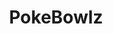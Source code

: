 ---
layout: place
title: "PokeBowlz"
permalink: /california/rancho-santa-margarita/pokebowlz.html
stateAbbr: CA
stateName: California
cityName: Rancho Santa Margarita
seo:
  name: "PokeBowlz"
  type: Restaurant
  links: null
description: "Looking for sushi in Rancho Santa Margarita, California? Check out PokeBowlz for a delightful Japanese dining experience. Enjoy a variety of sushi and other ..."
place_id: ChIJIYQylQfr3IARSwxoqy7HJrk
photos:
  - name: >-
      places/ChIJIYQylQfr3IARSwxoqy7HJrk/photos/AeeoHcI3QwCICdXdk1YAPARvSuBZ6PCo-KoLw_jD5E5_CsBcnnYVBEiU-RPDh-txuEeXRhjsTjgLchL0_MbpmxtywFGkfTXeQHwkQM7j3i_85ro1_Ys6VQo9R0H9B8WNk_FQM3LD5rzC0685HOlPRK1qOKmxjbm48_NrAoIsCC3yUy9pv8V81lsux9wvsUQfyrM9grzkV9fWtJ20oOOzDZzqluN4UUBQ8yoiEu5znwLAk8wNY9yTiW0f86FZZis49oelKIwLIFyjekZxI-6qxJD08VApHru11TzbqRMZNpgGSsvkAQ
    widthPx: 1536
    heightPx: 2048
    authorAttributions:
      - displayName: PokeBowlz
        uri: https://maps.google.com/maps/contrib/109756480407187996550
        photoUri: >-
          https://lh3.googleusercontent.com/a-/ALV-UjVQOFOt769DC1mMwKlYofCBSjv-g4REAjQJwdZW_NU8ZTD0-tE=s100-p-k-no-mo
    flagContentUri: >-
      https://www.google.com/local/imagery/report/?cb_client=maps_api_places.places_api&image_key=!1e10!2sAF1QipPRUNMy5RstrvZ8uZVOLieu_VZQl6pvG3XCz89O&hl=en-US
    googleMapsUri: >-
      https://www.google.com/maps/place//data=!3m4!1e2!3m2!1sAF1QipPRUNMy5RstrvZ8uZVOLieu_VZQl6pvG3XCz89O!2e10!4m2!3m1!1s0x80dceb0795328421:0xb926c72eab680c4b
  - name: >-
      places/ChIJIYQylQfr3IARSwxoqy7HJrk/photos/AeeoHcJrw7qbHZleVZ-n59nYj2leUw2wusqd59PzbP0lC6plE9vzLlMj5xS4ZRRPkD5t5kt4aeQcdV8UXhBZF3ncd2l7G9JutLnGscqPWfmvN7Tl814L908llSo5tViOHFOUeDiR6jNWTEsBiL230QASliD5FcCQdwpNfpt8ghIb2jPG1lERkcRG886aUan5PhBsBdQXaboxLoEIK9UKeJ6v2cl-DY0J_y7jQIhhbkSKOoRye5lgFT7zBbCp1GIm3oSUR1Rig5Lp5KboY3TtoNhGKgjO7uCYi-Ji2Tsd2mEg9_V8ktafRkt4kr8BPKe0-BL0id6CA0kNpe41TCS-fgVnrPgrP76zmcaQP0y18_SYKSisQTLY24B3BMfOzSRQOdCO9--cjtIT85DddqX7TfnSBGgImHI_p003kyrmdgTtDJzxuHZY
    widthPx: 4800
    heightPx: 2708
    authorAttributions:
      - displayName: Anna Nguyen
        uri: https://maps.google.com/maps/contrib/115293917509019101786
        photoUri: >-
          https://lh3.googleusercontent.com/a-/ALV-UjUs9_qdxOrQp1LjhjRUkp8oP3TXD8GA0I_BEplNiwNNaMITEgTwSw=s100-p-k-no-mo
    flagContentUri: >-
      https://www.google.com/local/imagery/report/?cb_client=maps_api_places.places_api&image_key=!1e10!2sCIHM0ogKEICAgIDEupqZlwE&hl=en-US
    googleMapsUri: >-
      https://www.google.com/maps/place//data=!3m4!1e2!3m2!1sCIHM0ogKEICAgIDEupqZlwE!2e10!4m2!3m1!1s0x80dceb0795328421:0xb926c72eab680c4b
  - name: >-
      places/ChIJIYQylQfr3IARSwxoqy7HJrk/photos/AeeoHcJKmTADxxYTGOO84LpZ5V0qgBMBZ2W39jcJ9xAltcn4tf8rHqlmxIYgJqAOYcCi6iXeYaCBSzGJkYDJwgK7ogOOriMM9Dd7q55GAPcwjiT6hv3Fo4XqjLYo4VkeP_i_hja3J0aR2iVC-Rak6-12fuCSoXUli9NaJXidm3Q3EjDhLTWhFN4ZpShhDkbmmXo0R-8FBgeAvUHOPBIdgMIzVZ_qyp5yk7eIwQG6YvP9VEtQc9oIesKE33Nr-8FQ07bM6CEGt2SgLwpNf7YSpjMdPl83YZZyXiJ5O-dOr2BLf7JXPFiO8_nVbEWG81OzspGyBnLp835SIGkWD6U2a4e9byTQSGbKhy243NHp6K4n3FrzDAhU5rSzmQf0bFYig7WdyPfn7QEqIr9Tw77bRYViVqYutXE9bKTfLzlJqwdhfNus8JI
    widthPx: 3024
    heightPx: 4032
    authorAttributions:
      - displayName: Nicholas Harlow
        uri: https://maps.google.com/maps/contrib/108552921449003016139
        photoUri: >-
          https://lh3.googleusercontent.com/a-/ALV-UjUgq6DC5a_gzC6qt6aAbQyk2vg4wePCF-LXkSlZUaiIF1f9mkgz=s100-p-k-no-mo
    flagContentUri: >-
      https://www.google.com/local/imagery/report/?cb_client=maps_api_places.places_api&image_key=!1e10!2sCIHM0ogKEICAgICki8fr9AE&hl=en-US
    googleMapsUri: >-
      https://www.google.com/maps/place//data=!3m4!1e2!3m2!1sCIHM0ogKEICAgICki8fr9AE!2e10!4m2!3m1!1s0x80dceb0795328421:0xb926c72eab680c4b
  - name: >-
      places/ChIJIYQylQfr3IARSwxoqy7HJrk/photos/AeeoHcK9CC9l4FORQ_OeflNCb2Ixm0cFZNmIfpyzJ4j6YKlPYdXpiA-C17PGfLGr_7p6QTHBbP4Y-sW0pjpUNPJeVwWOEXutss7ypRcL2z3UGulEeOJMXf1WYkrwg1XwWa95qXyIQ00a3Cf57NUfPYCnbFHulrbOEU8SnL4BUfobcdn4LU-NfdN41jhOUjzuM5OOHIMwOV5sYOVS7xAZbMwBlxvjySZ96a2uPNHEvqVSKkKCKSzg8kX4RcfkFS6OqVs6CGi7Zt5dQKRQa05VdEOsDGnG19SAE-DL5BDsBLwZqeyB6I39wMqg6DNSUhWs-iSDBROG4q2HrXgT_aI9bnU00ZJ4iw5_qYkYfp0rMyz6VNTxgf-pYyhiAbfc3J38LiVmMLHcptdWPp_fz0VAzzuBPtfFywf-4jbmFsdwovLRIuiMLXT6
    widthPx: 750
    heightPx: 1000
    authorAttributions:
      - displayName: Faben Stundi
        uri: https://maps.google.com/maps/contrib/112302604130093660441
        photoUri: >-
          https://lh3.googleusercontent.com/a-/ALV-UjW9gmNJDvnGjaruukHax5ER2iIiA1TU4LpJs6K9TMRZzQmVHuM=s100-p-k-no-mo
    flagContentUri: >-
      https://www.google.com/local/imagery/report/?cb_client=maps_api_places.places_api&image_key=!1e10!2sCIHM0ogKEICAgIDSk7CJ4AE&hl=en-US
    googleMapsUri: >-
      https://www.google.com/maps/place//data=!3m4!1e2!3m2!1sCIHM0ogKEICAgIDSk7CJ4AE!2e10!4m2!3m1!1s0x80dceb0795328421:0xb926c72eab680c4b
  - name: >-
      places/ChIJIYQylQfr3IARSwxoqy7HJrk/photos/AeeoHcJoNPb6URChhRZmdjqleAyBP0XDKk1zNTN3dYX2PSZjHCG21bNYW_kiY_hTDoyFc8eMPMwO8JRn_fPIEkAqBUeCqZB7NKKlr2rsxIGGib__upREVogBFgUcx0Gigwm7VCCfTp9ql_2KRAamPiPUclGtu0esFOgii8VXD-QnQ7IplIPv_Wlk64xuqUNS1-sFc-r1YJhMymVtzDlJJ5xgp_AuxIQyhhA3zG1qihhMRmxp95dzVNSQSi-LcSbi6lACyUemdNxKXiTqP7Ri9Sc2-MaxO1fVNN9ElD41NEhWDuopntdSGlscgvh2E4eq_NOsTBGQ-qe_bZ_Z6ecVN44bxCvT54T2LYqtHpzncjehyBtFULBVL5Rb1LP2Ktx96w6YHowuLvIJ9KCcOT4jy7LsK19SFcce0tTAkICkcCUlOIFeaA
    widthPx: 3024
    heightPx: 4032
    authorAttributions:
      - displayName: Chief Victor
        uri: https://maps.google.com/maps/contrib/115873747796932406567
        photoUri: >-
          https://lh3.googleusercontent.com/a-/ALV-UjURoAmlAwd2AJjByqkvPxMXczCicKgAmKQnxR_HHqF0ZdCUFzENKg=s100-p-k-no-mo
    flagContentUri: >-
      https://www.google.com/local/imagery/report/?cb_client=maps_api_places.places_api&image_key=!1e10!2sCIHM0ogKEICAgIDywpq2Kw&hl=en-US
    googleMapsUri: >-
      https://www.google.com/maps/place//data=!3m4!1e2!3m2!1sCIHM0ogKEICAgIDywpq2Kw!2e10!4m2!3m1!1s0x80dceb0795328421:0xb926c72eab680c4b
  - name: >-
      places/ChIJIYQylQfr3IARSwxoqy7HJrk/photos/AeeoHcJicHQYWNGzNMpsWUl_9LTipfEVGgjsUemchUXV12NgHfxaSkjfFbb0vVr55Uaztj58QRNcFsUNdFcHF5GHDKpHlh2U90oQ1BNUHnmt1ENIwpzdgoAikzlAuWP7Vbcdu1yfLKvnek0CcpYKZB9IdzwNNarJ-IXZ1yneniLv8YaCqwLxT0JXduo6xFPg2UXMreblk8u-YrfleUmzZ0Bi1camnq8BrFe_Uxbf3aShnA98TOEj0157pZiBk582ISU7L64Pk7VHtAw01vb2OgQhXK3CU1Ng-CgA-EarJ9XcNj68gV2iIobhyKz_sIEQJFjMTub77D7Joz4qIrY-g0B_xhAM4eQKG0zoG5t02IKFyvzLjrsTdNmVAlwq_so_LcLuFORY6RU9OM_VUXR8Dm07RA18fT5ulcV6mQhp-TfhFBfUzw
    widthPx: 4032
    heightPx: 3024
    authorAttributions:
      - displayName: Ellie-Claire Perez
        uri: https://maps.google.com/maps/contrib/117530938555753101122
        photoUri: >-
          https://lh3.googleusercontent.com/a/ACg8ocLJVUM1khie5IqQKVIPDIxiXdol6eznQ0z_QsN1psrUIgVlRg=s100-p-k-no-mo
    flagContentUri: >-
      https://www.google.com/local/imagery/report/?cb_client=maps_api_places.places_api&image_key=!1e10!2sCIHM0ogKEICAgIDe5I6jLg&hl=en-US
    googleMapsUri: >-
      https://www.google.com/maps/place//data=!3m4!1e2!3m2!1sCIHM0ogKEICAgIDe5I6jLg!2e10!4m2!3m1!1s0x80dceb0795328421:0xb926c72eab680c4b
  - name: >-
      places/ChIJIYQylQfr3IARSwxoqy7HJrk/photos/AeeoHcIs9HCivdkbL-pgp_o-ls1rxCT_aJ-7W4nOAvcB-KlSh_fzejoKqRvXds2ItwbZUeb-gcczPv99eYKq4Khj6H2kSE6Xc4pE4Dwd7sPujh6gIuJt76-Z5spP4hiewQ-fZISBr7omRICqybG9yGOcnCWYYXukddYk9LtX_aKsDw5s2JOGXqZdJ3CpM5PXTd4JHaR_e4WVGgRCx_EwYamp1yl7H9Dvlhh5rz4abvQPSAPqutmLIEuw5GDQkzsKPTrQAmm9HKHxHkmtzqy3W0ZaaFpvSeqcUMKwT2qJ-1L1O4eZQyYKJzWeJN_IcOP4hQB_LM2G7E1Nm5nz6HBD-ZEExmAZqxbLEIImvrR7e-SWIlB1et3ImQnZKqawJ5knF7GPh0cq7PpwcdkN9kxB0At2OwPXMVMGxhG2XUVVR2UJVuDzmw
    widthPx: 3024
    heightPx: 4032
    authorAttributions:
      - displayName: Hangry Trails
        uri: https://maps.google.com/maps/contrib/107581397116027991498
        photoUri: >-
          https://lh3.googleusercontent.com/a-/ALV-UjXJ_2AIGeJgnfsXBbLdfkIMMmWiO9iEXVec5DIoLNCi1NDUx2Q=s100-p-k-no-mo
    flagContentUri: >-
      https://www.google.com/local/imagery/report/?cb_client=maps_api_places.places_api&image_key=!1e10!2sCIHM0ogKEICAgIDT-tHXAg&hl=en-US
    googleMapsUri: >-
      https://www.google.com/maps/place//data=!3m4!1e2!3m2!1sCIHM0ogKEICAgIDT-tHXAg!2e10!4m2!3m1!1s0x80dceb0795328421:0xb926c72eab680c4b
  - name: >-
      places/ChIJIYQylQfr3IARSwxoqy7HJrk/photos/AeeoHcJj_-83nwcgasNr-P9r0UJzUfR2BQEYGXonPBO2mt5WakRboJ8w3p7ZGUMdscMWL8cgvB4huKRLghIozs7QFHxND5kWmBpC3jhjDicZEjBXVTpal9tcqmr-fPD7GLFAznB1AB2NBt90ffAGNK_w_lPYGgJq4rfOquf0v_WhgJ_3yl-BRdWnVh8SS56yrJZNrOBj9xyWcK3fr97m00X3Z2lEW9hmvDA-cmNLge5gdQVyiRQkmql2VBMKVuhbFHBmBOgrHm0tajSZbDzO3KKME4UdEWHpITxfJ7KHVVuKnEX7V6LPaSrNvVNFVxneC19Fp53113Ke6e6RSFjndG2S1JA04YZPtDMQDq5Otp6ydghb3ZkFhyYLuFIYHpFvBOppbRm0Eof06lISsF7D9I6A7NRShRzJ39q2Q7TYDHhYjsJv3Q
    widthPx: 3072
    heightPx: 4096
    authorAttributions:
      - displayName: Michael Butler
        uri: https://maps.google.com/maps/contrib/111363820396617035898
        photoUri: >-
          https://lh3.googleusercontent.com/a-/ALV-UjWZNUSQJExKKf_p6fbwlA9tpYwObInikjQGpDLpEMls48BDyzIe=s100-p-k-no-mo
    flagContentUri: >-
      https://www.google.com/local/imagery/report/?cb_client=maps_api_places.places_api&image_key=!1e10!2sCIHM0ogKEICAgICkxsuMOQ&hl=en-US
    googleMapsUri: >-
      https://www.google.com/maps/place//data=!3m4!1e2!3m2!1sCIHM0ogKEICAgICkxsuMOQ!2e10!4m2!3m1!1s0x80dceb0795328421:0xb926c72eab680c4b
  - name: >-
      places/ChIJIYQylQfr3IARSwxoqy7HJrk/photos/AeeoHcJt5B24yhRYrw4cj5ivAPGaG97sqYEBQ7WBKVKhyu-6-BuWUznYHmi21Vv0pBX1CIvNUw0OJzX-wQq9frmsJ2ChSJtLylKH3BGRPyU91mxkDOCo1HbK-jqu7IQFdtNfkNdyoXMtSaO2DVxXkNArDgpoHr-bUGbkVHHAckilQN_4yp8SVYg0LgfO3kdhE6xnTTnoOXQJiVRuSv58UDWDhckDC_N3Jlq8P68VfldlN9QiIt9psLzPoUAuTZFlzqMIZRoS5yIupiSrXhQq2WrnXKMTyHzNT2pZ34rdSbdZChWRtZy-TfsnOQTkcWakcd960clsHkmFYcAjDHqx38qGcK5qo04eJMf6fx2U62sb4YiWiqPNMB0BGW-FVajMZikkvUFDSYlTITvAcQbkHuByOhz03lOF4WJyLgqdYy-T0-A
    widthPx: 3024
    heightPx: 4032
    authorAttributions:
      - displayName: Shabnam Jafari
        uri: https://maps.google.com/maps/contrib/108333589694837993359
        photoUri: >-
          https://lh3.googleusercontent.com/a-/ALV-UjV_ZZtgvKeDTC6LUWY9GtQzOmpatRQBrKa7vtiz9PXIfEZr-tF7=s100-p-k-no-mo
    flagContentUri: >-
      https://www.google.com/local/imagery/report/?cb_client=maps_api_places.places_api&image_key=!1e10!2sCIHM0ogKEICAgICThOKVLQ&hl=en-US
    googleMapsUri: >-
      https://www.google.com/maps/place//data=!3m4!1e2!3m2!1sCIHM0ogKEICAgICThOKVLQ!2e10!4m2!3m1!1s0x80dceb0795328421:0xb926c72eab680c4b
  - name: >-
      places/ChIJIYQylQfr3IARSwxoqy7HJrk/photos/AeeoHcJOrkLEUKXpMAbaF6qKBZSXyrhPQy0w7Bxau9V0UzAV3q_CYI7zPuwCVpPNfqkKs--8nFDX-PNeuEzHbaHclvJ9BqLDBuIK3tYOdugfVZS7EaMcfaZNeY1FU1GkVHCCIMVLiFh-B4P4kSCrx0k_AvAmUWBNIuJ6wEG3Xhgi4XgeEUR90iN5Iy1-aaO_0OJRqRiiuKr1ClKQsPzSEbpbQcv2o9wQYf3y-OqI43sCKBu9IsatbvEIyjNIHdr15Z1TBNf1CVY9HA1ZN7O7nHwFJmt13DLlr5YoZv2i_lQbJYhuAPuySGbQaOqyc7j49VecBGMC99vH3Eie7zMKImyRpbNz_OPJaQfockSGNmgf4rDRlrJO9mmW-WHDwfrZZ-pvbkRE2tgUvpR5DjewIHOzWN9kzPhSKmHyvmDHtgkNOa8RAfqS
    widthPx: 1000
    heightPx: 1000
    authorAttributions:
      - displayName: Faben Stundi
        uri: https://maps.google.com/maps/contrib/112302604130093660441
        photoUri: >-
          https://lh3.googleusercontent.com/a-/ALV-UjW9gmNJDvnGjaruukHax5ER2iIiA1TU4LpJs6K9TMRZzQmVHuM=s100-p-k-no-mo
    flagContentUri: >-
      https://www.google.com/local/imagery/report/?cb_client=maps_api_places.places_api&image_key=!1e10!2sCIHM0ogKEICAgIDSk7D1sAE&hl=en-US
    googleMapsUri: >-
      https://www.google.com/maps/place//data=!3m4!1e2!3m2!1sCIHM0ogKEICAgIDSk7D1sAE!2e10!4m2!3m1!1s0x80dceb0795328421:0xb926c72eab680c4b
address: '30642 Santa Margarita Pkwy #E103, Rancho Santa Margarita, CA 92688, USA'
street: '30642 Santa Margarita Pkwy #E103'
city: Rancho Santa Margarita
state: CA
zip: '92688'
country: USA
neighborhood: null
latitude: '33.641677'
longitude: '-117.595175'
accessibility_options:
  wheelchairAccessibleParking: true
  wheelchairAccessibleEntrance: true
  wheelchairAccessibleRestroom: true
  wheelchairAccessibleSeating: true
business_status: OPERATIONAL
name: PokeBowlz
google_maps_links:
  directionsUri: >-
    https://www.google.com/maps/dir//''/data=!4m7!4m6!1m1!4e2!1m2!1m1!1s0x80dceb0795328421:0xb926c72eab680c4b!3e0
  placeUri: https://maps.google.com/?cid=13341569949389818955
  writeAReviewUri: >-
    https://www.google.com/maps/place//data=!4m3!3m2!1s0x80dceb0795328421:0xb926c72eab680c4b!12e1
  reviewsUri: >-
    https://www.google.com/maps/place//data=!4m4!3m3!1s0x80dceb0795328421:0xb926c72eab680c4b!9m1!1b1
  photosUri: >-
    https://www.google.com/maps/place//data=!4m3!3m2!1s0x80dceb0795328421:0xb926c72eab680c4b!10e5
primary_type: American Restaurant
opening_hours:
  regular: null
  current: null
secondary_opening_hours:
  regular:
    weekdayDescriptions: null
    type: null
  current:
    weekdayDescriptions: null
    type: null
phone: null
price_level: null
price_range: null
rating: null
rating_count: 0
website: null
reviews: null
parking_options: null
payment_options: null
allow_dogs: null
curbside_pickup: null
delivery: null
dine_in: null
good_for_children: null
good_for_groups: null
good_for_sports: null
live_music: null
menu_for_children: null
outdoor_seating: null
reservable: null
restroom: null
serves_beer: null
serves_breakfast: null
serves_brunch: null
serves_cocktails: null
serves_coffee: null
serves_dinner: null
serves_dessert: null
serves_lunch: null
serves_vegetarian_food: null
serves_wine: null
takeout: null
summary: null

---